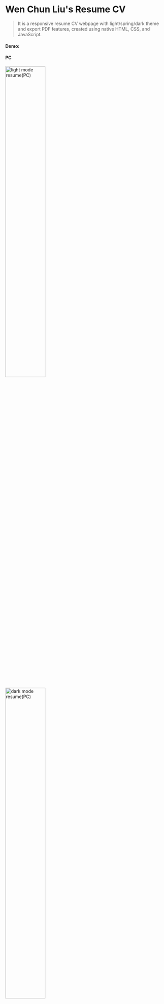 # Wen Chun Liu's Resume CV
> It is a responsive resume CV webpage with light/spring/dark theme and export PDF features, created using native HTML, CSS, and JavaScript.

#### Demo:

<h4>PC</h4>
<p>
  <img src="https://i.imgur.com/6IYwk7z.png" width="50%" alt="light mode resume(PC)" />
  <img src="https://i.imgur.com/iZji78h.png" width="50%" alt="dark mode resume(PC)" />
  <img src="https://i.imgur.com/LOEpyZn.png" width="50%" alt="spring mode resume(PC)" />
</p>

<h4>Mobile</h4>
<p>
  <img src="https://i.imgur.com/KHeWfHg.png" width="30%" alt="light mode resume(Mobile)" />
  <img src="https://i.imgur.com/phKAFNN.png" width="30%" alt="dark mode resume(Mobile)" />
  <img src="https://i.imgur.com/R2N5mcW.png" width="30%" alt="spring mode resume(Mobile)" />
</p>

#### Technologies:
- Free Open Source Icons - [Boxicons](https://boxicons.com/)
- Free Open Source Font Families - [Google Fonts](https://fonts.google.com/​)
- Client-side HTML-to-PDF rendering - [Html2pdf](https://ekoopmans.github.io/html2pdf.js/​)
